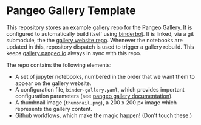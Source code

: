 # Pangeo Gallery Template

This repository stores an example gallery repo for the Pangeo Gallery.
It is configured to automatically build itself using
[binderbot](https://github.com/pangeo-gallery/binderbot).
It is linked, via a git submodule, the the
[gallery website repo](https://github.com/pangeo-gallery/pangeo-gallery).
Whenever the notebooks are updated in this, repository
dispatch is used to trigger a gallery rebuild. This keeps
[gallery.pangeo.io](http://gallery.pangeo.io) always in sync with this repo.

The repo contains the following elements:

- A set of jupyter notebooks, numbered in the order that we want them to
  appear on the gallery website.
- A configuration file, `binder-gallery.yaml`, which provides important
  configuration parameters (see [pangeo gallery documentation](http://gallery.pangeo.io)).
- A thumbnail image (`thumbnail.png`), a 200 x 200 px image which represents
  the gallery content.
- Github workflows, which make the magic happen! (Don't touch these.)
